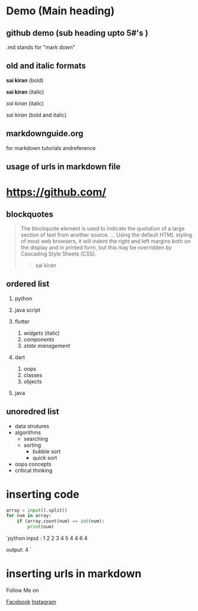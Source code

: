 # Demo   (Main heading)
## github demo     (sub heading upto 5#'s )

.md stands for "mark down"

## old and italic formats
**sai kiran** (bold)

__sai kiran__ (italic)

_sai kiran_ (italic)

_*sai kiran*_ (bold and italic)

## markdownguide.org  
for markdown tutorials andreference

## usage of urls in markdown file
# https://github.com/

## blockquotes
> The blockquote element is used to indicate the quotation of a large section of text from another source. ... Using the default HTML styling of most web browsers, it will indent the right and left margins both on the display and in printed form, but this may be overridden by Cascading Style Sheets (CSS).
>> sai kiran

## ordered list
1. python
2. java script
3. flutter

    1. _widgets_ (italic)
    2. _components_
    3. _state management_
4. dart

    1. oops
    2. classes
    3. objects
5. java

## unoredred list

- data strutures
- algorithms
    * searching
    * sorting
        - bubble sort
        - quick sort
- oops concepts
- critical thinking

# inserting code
```python 
array = input().split()
for num in array:
    if (array.count(num) == int(num):
        print(num)
```
`python
input : 1 2 2 3 4 5 4 4 6 4 

output: 4
`

# inserting urls in markdown
Follow Me on 

[Facebook](www.facebook.com/search/20%sai20%kiran)
[Instagram](www.instagram.com)
